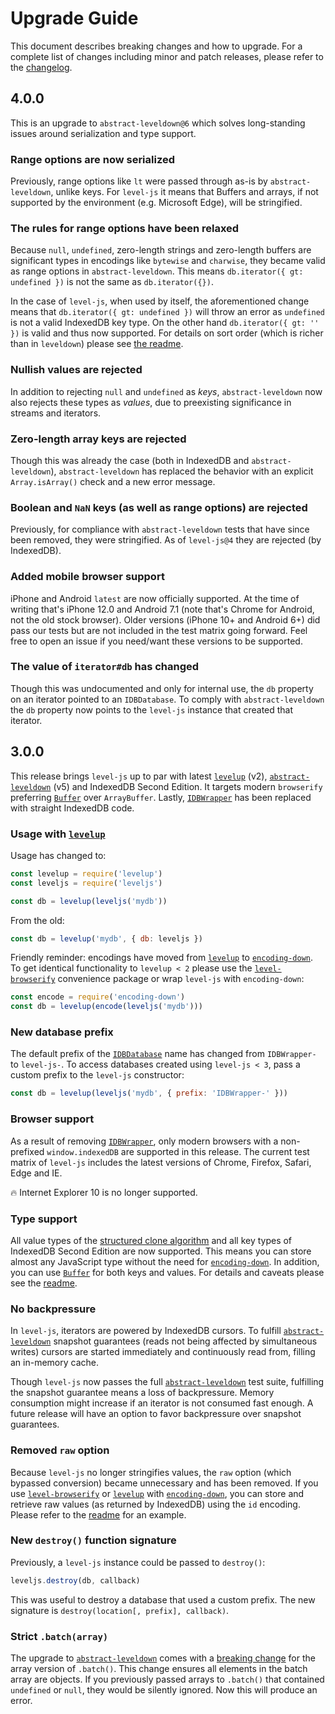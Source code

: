 # Upgrade Guide

This document describes breaking changes and how to upgrade. For a complete list of changes including minor and patch releases, please refer to the [changelog][changelog].

## 4.0.0

This is an upgrade to `abstract-leveldown@6` which solves long-standing issues around serialization and type support.

### Range options are now serialized

Previously, range options like `lt` were passed through as-is by `abstract-leveldown`, unlike keys. For `level-js` it means that Buffers and arrays, if not supported by the environment (e.g. Microsoft Edge), will be stringified.

### The rules for range options have been relaxed

Because `null`, `undefined`, zero-length strings and zero-length buffers are significant types in encodings like `bytewise` and `charwise`, they became valid as range options in `abstract-leveldown`. This means `db.iterator({ gt: undefined })` is not the same as `db.iterator({})`.

In the case of `level-js`, when used by itself, the aforementioned change means that `db.iterator({ gt: undefined })` will throw an error as `undefined` is not a valid IndexedDB key type. On the other hand `db.iterator({ gt: '' })` is valid and thus now supported. For details on sort order (which is richer than in `leveldown`) please see [the readme](README.md).

### Nullish values are rejected

In addition to rejecting `null` and `undefined` as _keys_, `abstract-leveldown` now also rejects these types as _values_, due to preexisting significance in streams and iterators.

### Zero-length array keys are rejected

Though this was already the case (both in IndexedDB and `abstract-leveldown`), `abstract-leveldown` has replaced the behavior with an explicit `Array.isArray()` check and a new error message.

### Boolean and `NaN` keys (as well as range options) are rejected

Previously, for compliance with `abstract-leveldown` tests that have since been removed, they were stringified. As of `level-js@4` they are rejected (by IndexedDB).

### Added mobile browser support

iPhone and Android `latest` are now officially supported. At the time of writing that's iPhone 12.0 and Android 7.1 (note that's Chrome for Android, not the old stock browser). Older versions (iPhone 10+ and Android 6+) did pass our tests but are not included in the test matrix going forward. Feel free to open an issue if you need/want these versions to be supported.

### The value of `iterator#db` has changed

Though this was undocumented and only for internal use, the `db` property on an iterator pointed to an `IDBDatabase`. To comply with `abstract-leveldown` the `db` property now points to the `level-js` instance that created that iterator.

## 3.0.0

This release brings `level-js` up to par with latest [`levelup`][levelup] (v2), [`abstract-leveldown`][abstract-leveldown] (v5) and IndexedDB Second Edition. It targets modern `browserify` preferring [`Buffer`][buffer] over `ArrayBuffer`. Lastly, [`IDBWrapper`][idbwrapper] has been replaced with straight IndexedDB code.

### Usage with [`levelup`][levelup]

Usage has changed to:

```js
const levelup = require('levelup')
const leveljs = require('leveljs')

const db = levelup(leveljs('mydb'))
```

From the old:

```js
const db = levelup('mydb', { db: leveljs })
```

Friendly reminder: encodings have moved from [`levelup`][levelup] to [`encoding-down`][encoding-down]. To get identical functionality to `levelup < 2` please use the [`level-browserify`][level-browserify] convenience package or wrap `level-js` with `encoding-down`:

```js
const encode = require('encoding-down')
const db = levelup(encode(leveljs('mydb')))
```

### New database prefix

The default prefix of the [`IDBDatabase`][idbdatabase] name has changed from `IDBWrapper-` to `level-js-`. To access databases created using `level-js < 3`, pass a custom prefix to the `level-js` constructor:

```js
const db = levelup(leveljs('mydb', { prefix: 'IDBWrapper-' }))
```

### Browser support

As a result of removing [`IDBWrapper`][idbwrapper], only modern browsers with a non-prefixed `window.indexedDB` are supported in this release. The current test matrix of `level-js` includes the latest versions of Chrome, Firefox, Safari, Edge and IE.

:fire: Internet Explorer 10 is no longer supported.

### Type support

All value types of the [structured clone algorithm][structured-clone-algorithm] and all key types of IndexedDB Second Edition are now supported. This means you can store almost any JavaScript type without the need for [`encoding-down`][encoding-down]. In addition, you can use [`Buffer`][buffer] for both keys and values. For details and caveats please see the [readme][readme].

### No backpressure

In `level-js`, iterators are powered by IndexedDB cursors. To fulfill [`abstract-leveldown`][abstract-leveldown] snapshot guarantees (reads not being affected by simultaneous writes) cursors are started immediately and continuously read from, filling an in-memory cache.

Though `level-js` now passes the full [`abstract-leveldown`][abstract-leveldown] test suite, fulfilling the snapshot guarantee means a loss of backpressure. Memory consumption might increase if an iterator is not consumed fast enough. A future release will have an option to favor backpressure over snapshot guarantees.

### Removed `raw` option

Because `level-js` no longer stringifies values, the `raw` option (which bypassed conversion) became unnecessary and has been removed. If you use [`level-browserify`][level-browserify] or [`levelup`][levelup] with [`encoding-down`][encoding-down], you can store and retrieve raw values (as returned by IndexedDB) using the `id` encoding. Please refer to the [readme][readme] for an example.

### New `destroy()` function signature

Previously, a `level-js` instance could be passed to `destroy()`:

```js
leveljs.destroy(db, callback)
```

This was useful to destroy a database that used a custom prefix. The new signature is `destroy(location[, prefix], callback)`.

### Strict `.batch(array)`

The upgrade to [`abstract-leveldown`][abstract-leveldown] comes with a [breaking change](https://github.com/Level/abstract-leveldown/commit/a2621ad70571f6ade9d2be42632ece042e068805) for the array version of `.batch()`. This change ensures all elements in the batch array are objects. If you previously passed arrays to `.batch()` that contained `undefined` or `null`, they would be silently ignored. Now this will produce an error.

[readme]: README.md

[changelog]: CHANGELOG.md

[buffer]: https://nodejs.org/api/buffer.html

[idbwrapper]: https://www.npmjs.com/package/idb-wrapper

[abstract-leveldown]: https://github.com/Level/abstract-leveldown

[levelup]: https://github.com/Level/levelup

[encoding-down]: https://github.com/Level/encoding-down

[level-browserify]: https://github.com/Level/level-browserify

[idbdatabase]: https://developer.mozilla.org/en-US/docs/Web/API/IDBDatabase

[structured-clone-algorithm]: https://developer.mozilla.org/en-US/docs/Web/API/Web_Workers_API/Structured_clone_algorithm
